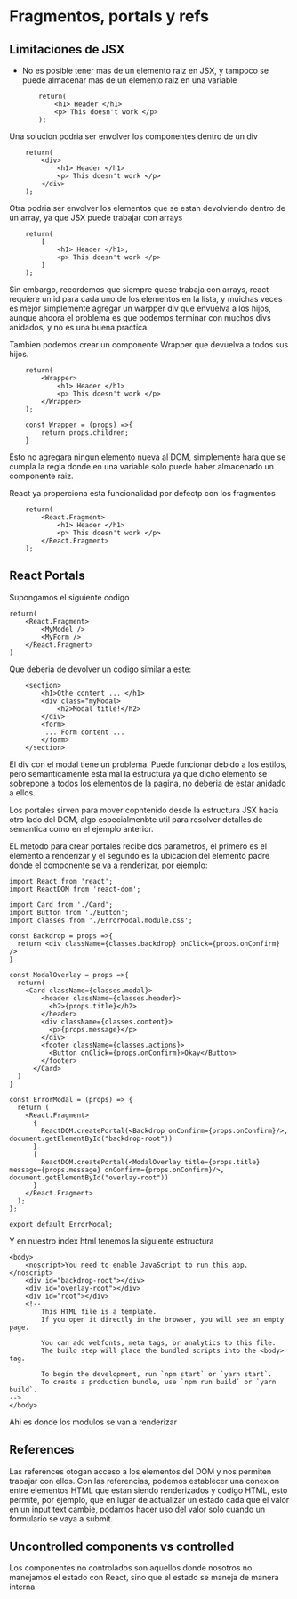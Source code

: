 # Fragmentos, portals y refs
## Limitaciones de JSX
- No es posible tener mas de un elemento raiz en JSX, y tampoco se puede almacenar mas de un elemento raiz en una variable
    ```
        return(
            <h1> Header </h1>
            <p> This doesn't work </p>
        );
    ```    

Una solucion podria ser envolver los componentes dentro de un div
```
    return(
        <div>
            <h1> Header </h1>
            <p> This doesn't work </p>
        </div>
    );
```  
Otra podria ser envolver los elementos que se estan devolviendo dentro de un array, ya que JSX puede trabajar con arrays
```
    return(
        [
            <h1> Header </h1>,
            <p> This doesn't work </p>
        ]
    );
```
Sin embargo, recordemos que siempre quese trabaja con arrays, react requiere un id para cada uno de los elementos en la lista, y muichas veces es mejor simplemente agregar
un warpper div que envuelva a los hijos, aunque ahoora el problema es que podemos terminar con muchos divs anidados, y no es una buena practica.

Tambien podemos crear un componente Wrapper que devuelva a todos sus hijos.
```
    return(
        <Wrapper>
            <h1> Header </h1>
            <p> This doesn't work </p>
        </Wrapper>
    );

    const Wrapper = (props) =>{
        return props.children;
    }
```  
Esto no agregara ningun elemento nueva al DOM, simplemente hara que se cumpla la regla donde en una variable solo puede haber almacenado un componente raiz.

React ya properciona esta funcionalidad por defectp con los fragmentos

```
    return(
        <React.Fragment>
            <h1> Header </h1>
            <p> This doesn't work </p>
        </React.Fragment>
    );
```  

## React Portals
Supongamos el siguiente codigo
```
return(
    <React.Fragment>
        <MyModel />
        <MyForm />
    </React.Fragment>
)
```

Que deberia de devolver un codigo similar a este:
```
    <section>
        <h1>Othe content ... </h1>
        <div class="myModal>
            <h2>Modal title!</h2>
        </div>
        <form>
         ... Form content ...
        </form>
    </section>
```

El div con el modal tiene un problema. Puede funcionar debido a los estilos, pero semanticamente esta mal la estructura ya que dicho elemento se sobrepone a 
todos los elementos de la pagina, no deberia de estar anidado a ellos.

Los portales sirven para mover copntenido desde la estructura JSX hacia otro lado del DOM, algo especialmenbte util para resolver detalles de semantica 
como en el ejemplo anterior.

EL metodo para crear portales recibe dos parametros, el primero es el elemento a renderizar y el segundo es la ubicacion del elemento padre donde
el componente se va a renderizar, por ejemplo:
```
import React from 'react';
import ReactDOM from 'react-dom';

import Card from './Card';
import Button from './Button';
import classes from './ErrorModal.module.css';

const Backdrop = props =>{
  return <div className={classes.backdrop} onClick={props.onConfirm} />
}

const ModalOverlay = props =>{
  return(
    <Card className={classes.modal}>
        <header className={classes.header}>
          <h2>{props.title}</h2>
        </header>
        <div className={classes.content}>
          <p>{props.message}</p>
        </div>
        <footer className={classes.actions}>
          <Button onClick={props.onConfirm}>Okay</Button>
        </footer>
      </Card>
  )
}

const ErrorModal = (props) => {
  return (
    <React.Fragment>
      {
        ReactDOM.createPortal(<Backdrop onConfirm={props.onConfirm}/>, document.getElementById("backdrop-root"))
      }
      {
        ReactDOM.createPortal(<ModalOverlay title={props.title} message={props.message} onConfirm={props.onConfirm}/>, document.getElementById("overlay-root"))
      }
    </React.Fragment>
  );
};

export default ErrorModal;
```

Y en nuestro index html tenemos la siguiente estructura
```
<body>
    <noscript>You need to enable JavaScript to run this app.</noscript>
    <div id="backdrop-root"></div>
    <div id="overlay-root"></div>
    <div id="root"></div>
    <!--
        This HTML file is a template.
        If you open it directly in the browser, you will see an empty page.

        You can add webfonts, meta tags, or analytics to this file.
        The build step will place the bundled scripts into the <body> tag.

        To begin the development, run `npm start` or `yarn start`.
        To create a production bundle, use `npm run build` or `yarn build`.
-->
</body>
```
Ahi es donde los modulos se van a renderizar

## References
Las references otogan acceso a los elementos del DOM y nos permiten trabajar con ellos.
Con las referencias, podemos establecer una conexion entre elementos HTML que estan siendo renderizados y codigo HTML, esto permite, por ejemplo,
que en lugar de actualizar un estado cada que el valor en un input text cambie, podamos hacer uso del valor solo cuando un formulario se vaya a submit.

## Uncontrolled components vs controlled
Los componentes no controlados son aquellos donde nosotros no manejamos el estado con React, sino que el estado se maneja de manera interna